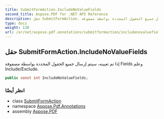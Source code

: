 ```yaml
---
title: SubmitFormAction.IncludeNoValueFields
second_title: Aspose.PDF for .NET API Reference
description: حقل SubmitFormAction. إذا تم تعيينه، سيتم إرسال جميع الحقول المحددة بواسطة مصفوفة Fields وعلم Include/Exclude
type: docs
weight: 130
url: /ar/net/aspose.pdf.annotations/submitformaction/includenovaluefields/
---
```

## حقل SubmitFormAction.IncludeNoValueFields

إذا تم تعيينه، سيتم إرسال جميع الحقول المحددة بواسطة مصفوفة Fields وعلم Include/Exclude.

```csharp
public const int IncludeNoValueFields;
```

### انظر أيضًا

* class [SubmitFormAction](../)
* namespace [Aspose.Pdf.Annotations](../../../aspose.pdf.annotations/)
* assembly [Aspose.PDF](../../../)